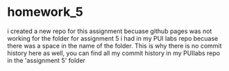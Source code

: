 # homework_5
 i created a new repo for this assignment becuase github pages was not working for the folder for assignment 5 i had in my PUI labs repo becuase there was a space in the name of the folder. This is why there is no commit history here as well, you can find all my commit history in my PUIlabs repo in the 'assignment 5' folder
